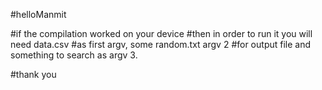 #helloManmit

#if the compilation worked on your device
#then in order to run it you will need data.csv
#as first argv, some random.txt argv 2 
#for output file and something to search as argv 3.

#thank you
